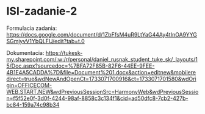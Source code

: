 # ISI-zadanie-2

Formulacia zadania: https://docs.google.com/document/d/1ZbFfsM4uR9LtYaG44Ay4tInOA9YYGSGmjyvV1YbQLFU/edit?tab=t.0

Dokumentacia: https://tukesk-my.sharepoint.com/:w:/r/personal/daniel_rusnak_student_tuke_sk/_layouts/15/Doc.aspx?sourcedoc=%7BFA72F85B-82F6-44EE-9FEE-4B1E4A5CADDA%7D&file=Document%201.docx&action=editnew&mobileredirect=true&wdNewAndOpenCt=1733071700916&ct=1733071701580&wdOrigin=OFFICECOM-WEB.START.NEW&wdPreviousSessionSrc=HarmonyWeb&wdPreviousSession=f5f52e0f-3d0f-4244-98af-8858c3c134f1&cid=ad50dfc8-7cb2-427b-bc84-159a74c98b34
